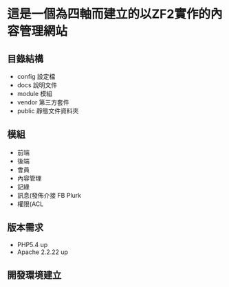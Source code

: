 # 這是一個為四軸而建立的以ZF2實作的內容管理網站
## 目錄結構
- config 設定檔
- docs 說明文件
- module 模組
- vendor 第三方套件
- public 靜態文件資料夾

## 模組
- 前端
- 後端
- 會員
- 內容管理
- 記綠
- 訊息(發佈介接 FB Plurk
- 權限(ACL

## 版本需求
- PHP5.4 up
- Apache 2.2.22 up

## 開發環境建立
